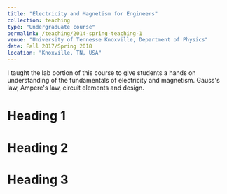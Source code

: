 ```yaml
---
title: "Electricity and Magnetism for Engineers"
collection: teaching
type: "Undergraduate course"
permalink: /teaching/2014-spring-teaching-1
venue: "University of Tennesse Knoxville, Department of Physics"
date: Fall 2017/Spring 2018
location: "Knoxville, TN, USA"
---
```


I taught the lab portion of this course to give students a hands on understanding of the fundamentals of electricity and magnetism. Gauss's law, Ampere's law, circuit elements and design.

Heading 1
======

Heading 2
======

Heading 3
======
